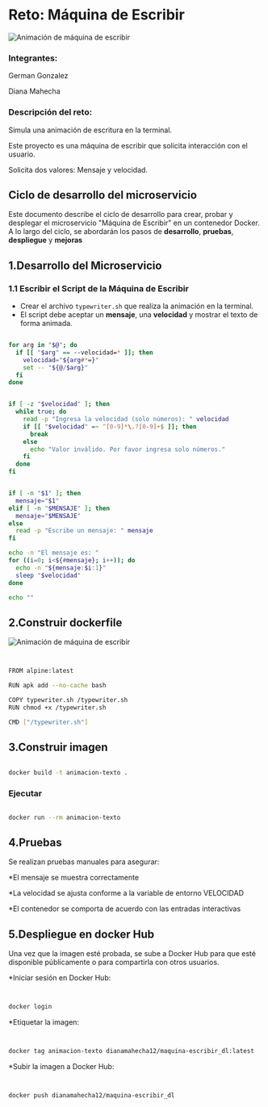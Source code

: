 # Reto: Máquina de Escribir
![Animación de máquina de escribir](https://losvictorinos.co/cdn/shop/files/10001000-Photoroom_2_206c5515-e40e-4ca8-a890-7fe112e84b17.jpg?v=1720728786)  
### Integrantes:

German Gonzalez

Diana Mahecha

### Descripción del reto:

Simula una animación de escritura en la terminal.

Este proyecto es una máquina de escribir que solicita interacción con el usuario.

Solicita dos valores: Mensaje y velocidad.

## Ciclo de desarrollo del microservicio

Este documento describe el ciclo de desarrollo para crear, probar y desplegar el microservicio "Máquina de Escribir" en un contenedor Docker. A lo largo del ciclo, se abordarán los pasos de **desarrollo**, **pruebas**, **despliegue** y **mejoras**

## **1.Desarrollo del Microservicio**

### 1.1 **Escribir el Script de la Máquina de Escribir**

- Crear el archivo `typewriter.sh` que realiza la animación en la terminal.
- El script debe aceptar un **mensaje**, una **velocidad** y mostrar el texto de forma animada.

```bash

for arg in "$@"; do
  if [[ "$arg" == --velocidad=* ]]; then
    velocidad="${arg#*=}"
    set -- "${@/$arg}"
  fi
done


if [ -z "$velocidad" ]; then
  while true; do
    read -p "Ingresa la velocidad (solo números): " velocidad
    if [[ "$velocidad" =~ ^[0-9]*\.?[0-9]+$ ]]; then
      break
    else
      echo "Valor inválido. Por favor ingresa solo números."
    fi
  done
fi


if [ -n "$1" ]; then
  mensaje="$1"
elif [ -n "$MENSAJE" ]; then
  mensaje="$MENSAJE"
else
  read -p "Escribe un mensaje: " mensaje
fi

echo -n "El mensaje es: "
for ((i=0; i<${#mensaje}; i++)); do
  echo -n "${mensaje:$i:1}"
  sleep "$velocidad"
done

echo ""

```

## **2.Construir dockerfile**

![Animación de máquina de escribir](https://upload.wikimedia.org/wikipedia/commons/thumb/6/60/New_Logo_Alpine_Linux.svg/1200px-New_Logo_Alpine_Linux.svg.png)

```bash


FROM alpine:latest

RUN apk add --no-cache bash

COPY typewriter.sh /typewriter.sh
RUN chmod +x /typewriter.sh

CMD ["/typewriter.sh"]

```

## **3.Construir imagen**

```bash

docker build -t animacion-texto .


```
### **Ejecutar**

```bash

docker run --rm animacion-texto

```
##  **4.Pruebas**

Se realizan pruebas manuales para asegurar:

*El mensaje se muestra correctamente

*La velocidad se ajusta conforme a la variable de entorno VELOCIDAD

*El contenedor se comporta de acuerdo con las entradas interactivas

##  **5.Despliegue en docker Hub**

Una vez que la imagen esté probada, se sube a Docker Hub para que esté disponible públicamente o para compartirla con otros usuarios.

*Iniciar sesión en Docker Hub:

```bash


docker login

```
*Etiquetar la imagen:

```bash


docker tag animacion-texto dianamahecha12/maquina-escribir_dl:latest

```
*Subir la imagen a Docker Hub:

```bash


docker push dianamahecha12/maquina-escribir_dl

```